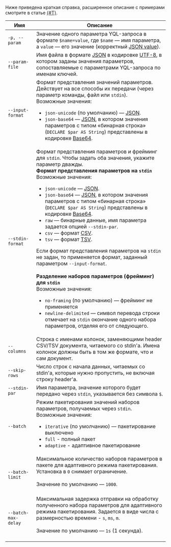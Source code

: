 Ниже приведена краткая справка, расширенное описание с примерами смотрите в статье [{#T}](../reference/ydb-cli/parameterized-queries-cli.md).

Имя | Описание
---|---
`-p, --param` | Значение одного параметра YQL-запроса в формате `$name=value`, где `$name` — имя параметра, а `value` — его значение (корректный [JSON value](https://www.json.org/json-ru.html)).
`--param-file` | Имя файла в формате [JSON](https://{{lang}}.wikipedia.org/wiki/JSON) в кодировке [UTF-8](https://{{lang}}.wikipedia.org/wiki/UTF-8), в котором заданы значения параметров, сопоставляемые с параметрами YQL-запроса по именам ключей.
`--input-format` | Формат представления значений параметров. Действует на все способы их передачи (через параметр команды, файл или `stdin`).<br>Возможные значения:<ul><li>`json-unicode` (по умолчанию) — [JSON](https://{{lang}}.wikipedia.org/wiki/JSON).</li><li>`json-base64` — [JSON](https://{{lang}}.wikipedia.org/wiki/JSON), в котором значения параметров с типом «бинарная строка» (`DECLARE $par AS String`) представлены в кодировке [Base64](https://{{lang}}.wikipedia.org/wiki/Base64).</li></ul>
`--stdin-format` | Формат представления параметров и фрейминг для `stdin`. Чтобы задать оба значения, укажите параметр дважды.<br>**Формат представления параметров на `stdin`**<br>Возможные значения:<ul><li>`json-unicode` — [JSON](https://{{lang}}.wikipedia.org/wiki/JSON).</li><li>`json-base64` — [JSON](https://{{lang}}.wikipedia.org/wiki/JSON), в котором значения параметров с типом «бинарная строка» (`DECLARE $par AS String`) представлены в кодировке [Base64](https://{{lang}}.wikipedia.org/wiki/Base64).</li><li>`raw` — бинарные данные, имя параметра задается опцией `--stdin-par`.</li><li>`csv` — формат [CSV](https://{{lang}}.wikipedia.org/wiki/CSV).</li><li>`tsv` — формат [TSV](https://{{lang}}.wikipedia.org/wiki/TSV).</li></ul>Если формат представления параметров на `stdin` не задан, то применяется формат, заданный параметром `--input-format`.<br><br>**Разделение наборов параметров (фрейминг) для `stdin`**<br>Возможные значения:<ul><li>`no-framing` (по умолчанию) — фрейминг не применяется</li><li>`newline-delimited` — символ перевода строки отмечает на `stdin` окончание одного набора параметров, отделяя его от следующего.</li></ul>
`--columns` | Строка с именами колонок, заменяющими header CSV/TSV документа, читаемого со stdin'а. Имена колонок должны быть в том же формате, что и сам документ.
`--skip-rows` | Число строк с начала данных, читаемых со stdin'a, которые нужно пропустить, не включая строку header'a.
`--stdin-par` | Имя параметра, значение которого будет передано через `stdin`, указывается без символа `$`.
`--batch` | Режим пакетирования значений наборов параметров, получаемых через `stdin`.<br>Возможные значения:<ul><li>`iterative` (по умолчанию) — пакетирование выключено</li><li>`full` - полный пакет</li><li>`adaptive` - адаптивное пакетирование
`--batch-limit` | Максимальное количество наборов параметров в пакете для адаптивного режима пакетирования. Установка в `0` снимает ограничение.<br><br>Значение по умолчанию — `1000`.<br><br>
`--batch-max-delay` | Максимальная задержка отправки на обработку полученного набора параметров для адаптивного режима пакетирования. Задается в виде числа с размерностью времени - `s`, `ms`, `m`.<br><br>Значение по умолчанию — `1s` (1 секунда).<br><br>
